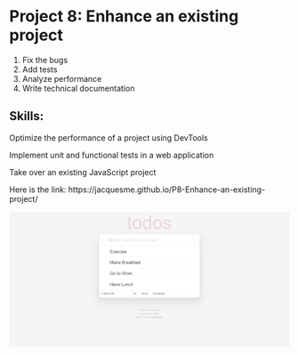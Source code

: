 <h1>Project 8: Enhance an existing project</h1>
<ol>
    <li>Fix the bugs</li>
    <li>Add tests</li>
    <li>Analyze performance</li>
    <li>Write technical documentation</li>
</ol>

<h2>Skills:</h2>
<p>Optimize the performance of a project using DevTools</p>
<p>Implement unit and functional tests in a web application</p>
<p>Take over an existing JavaScript project</p>
<p>Here is the link: https://jacquesme.github.io/P8-Enhance-an-existing-project/</p>
<img src = "image/image1.png">
